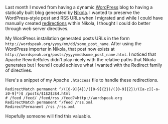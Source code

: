 <!--
.. title: Preserving WordPress permalinks in Nikola
.. slug: preserving-wordpress-permalinks-in-nikola
.. date: 2013/02/09 16:41:29
.. spellcheck_exceptions: 
.. tags: Technology, UNIX
.. link: 
.. description: 
-->


Last month I moved from having a dynamic [WordPress](http://wordpress.org) blog to having a statically built blog generated by [Nikola](http://getnikola.com). I wanted to preserve the WordPress-style post and RSS URLs when I migrated and while I could have manually created [redirections](http://getnikola.com/handbook.html#redirections) within Nikola, I thought I could do better through web server directives.

My WordPress installation generated posts URLs in the form `http://wordspeak.org/yyyy/mm/dd/some_post_name`. After using the WordPress importer in Nikola, that post now exists at `http://wordspeak.org/posts/yyyymmddsome_post_name.html`. I noticed that Apache RewriteRules didn't play nicely with the relative paths that Nikola generates but I found I could achieve what I wanted with the Redirect family of directives.

Here's a snippet of my Apache `.htaccess` file to handle these redirections.

```apacheconf
RedirectMatch permanent ^/([0-9]{4})/([0-9]{2})/([0-9]{2})/([a-z][-a-z0-9]*)$ /posts/$1$2$3$4.html
# /feed /feed/ /feed/rss /feed?=http://wordspeak.org
RedirectMatch permanent ^/feed /rss.xml
RedirectPermanent /rss /rss.xml
```

Hopefully someone will find this valuable.

